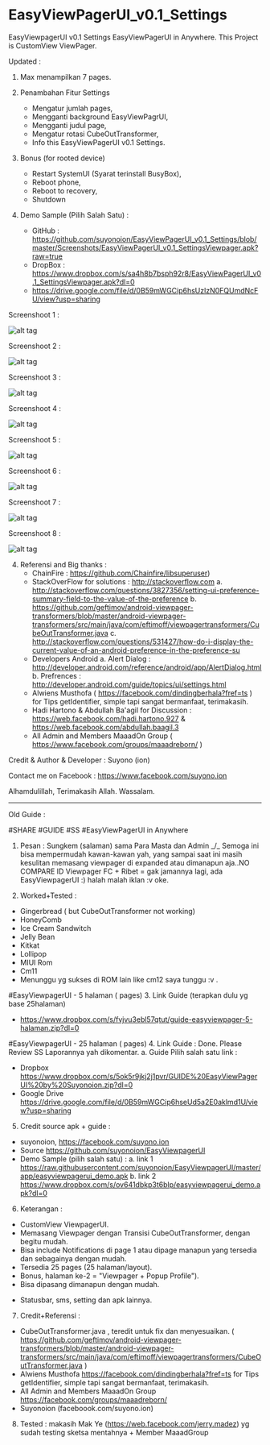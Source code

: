 # EasyViewPagerUI_v0.1_Settings

EasyViewpagerUI v0.1 Settings
EasyViewPagerUI in Anywhere.
This Project is CustomView ViewPager.

Updated :

1. Max menampilkan 7 pages. 
2. Penambahan Fitur Settings
	- Mengatur jumlah pages,
	- Mengganti background EasyViewPagrUI,
	- Mengganti judul page,
	- Mengatur rotasi CubeOutTransformer,
	- Info this EasyViewPagerUI v0.1 Settings.
3. Bonus (for rooted device)
    - Restart SystemUI (Syarat terinstall BusyBox),
    - Reboot phone,
    - Reboot to recovery,
    - Shutdown
    
 4. Demo Sample (Pilih Salah Satu) :
    - GitHub : https://github.com/suyonoion/EasyViewPagerUI_v0.1_Settings/blob/master/Screenshots/EasyViewPagerUI_v0.1_SettingsViewpager.apk?raw=true
    - DropBox : https://www.dropbox.com/s/sa4h8b7bsph92r8/EasyViewPagerUI_v0.1_SettingsViewpager.apk?dl=0
    - https://drive.google.com/file/d/0B59mWGCip6hsUzlzN0FQUmdNcFU/view?usp=sharing
 
 Screenshoot 1 :

 ![alt tag](https://raw.githubusercontent.com/suyonoion/EasyViewPagerUI_v0.1_Settings/master/Screenshots/Screenshot_2015-06-07-09-30-58.png)

 Screenshoot 2 :

 ![alt tag](https://raw.githubusercontent.com/suyonoion/EasyViewPagerUI_v0.1_Settings/master/Screenshots/Screenshot_2015-06-07-09-31-05.png)

 Screenshoot 3 :

 ![alt tag](https://raw.githubusercontent.com/suyonoion/EasyViewPagerUI_v0.1_Settings/master/Screenshots/Screenshot_2015-06-07-09-31-28.png)

 Screenshoot 4 :

 ![alt tag](https://raw.githubusercontent.com/suyonoion/EasyViewPagerUI_v0.1_Settings/master/Screenshots/Screenshot_2015-06-07-09-31-50.png)

 Screenshoot 5 :

 ![alt tag](https://raw.githubusercontent.com/suyonoion/EasyViewPagerUI_v0.1_Settings/master/Screenshots/Screenshot_2015-06-07-09-31-58.png)
 
 Screenshoot 6 :

  ![alt tag](https://raw.githubusercontent.com/suyonoion/EasyViewPagerUI_v0.1_Settings/master/Screenshots/Screenshot_2015-06-07-09-32-10.png)
  
 Screenshoot 7 :

  ![alt tag](https://raw.githubusercontent.com/suyonoion/EasyViewPagerUI_v0.1_Settings/master/Screenshots/Screenshot_2015-06-07-09-32-19.png)
  
 Screenshoot 8 :

   ![alt tag](https://raw.githubusercontent.com/suyonoion/EasyViewPagerUI_v0.1_Settings/master/Screenshots/Screenshot_2015-06-07-09-33-42.png)

4. Referensi and Big thanks :
    - ChainFire : https://github.com/Chainfire/libsuperuser)
    - StackOverFlow for solutions : http://stackoverflow.com
        a. http://stackoverflow.com/questions/3827356/setting-ui-preference-summary-field-to-the-value-of-the-preference
        b. https://github.com/geftimov/android-viewpager-transformers/blob/master/android-viewpager-transformers/src/main/java/com/eftimoff/viewpagertransformers/CubeOutTransformer.java
        c. http://stackoverflow.com/questions/531427/how-do-i-display-the-current-value-of-an-android-preference-in-the-preference-su
    - Developers Android
        a. Alert Dialog : http://developer.android.com/reference/android/app/AlertDialog.html
        b. Prefrences : http://developer.android.com/guide/topics/ui/settings.html
    - Alwiens Musthofa ( https://facebook.com/dindingberhala?fref=ts ) for Tips getIdentifier, simple tapi sangat bermanfaat, terimakasih.
    - Hadi Hartono & Abdullah Ba'agil for Discussion : https://web.facebook.com/hadi.hartono.927 & https://web.facebook.com/abdullah.baagil.3
    - All Admin and Members MaaadOn Group ( https://www.facebook.com/groups/maaadreborn/ )
 
 Credit & Author & Developer :
 Suyono (ion)
 
 Contact me on Facebook :
 https://www.facebook.com/suyono.ion
 
 Alhamdulillah, Terimakasih Allah.
 Wassalam.

----------------------------------------------------------------------------------------------------

Old Guide :

#SHARE #GUIDE #SS
#EasyViewPagerUI in Anywhere

1. Pesan :
Sungkem (salaman) sama Para Masta dan Admin _/\_ 
Semoga ini bisa mempermudah kawan-kawan yah,
yang sampai saat ini masih kesulitan memasang viewpager di expanded atau dimanapun aja..NO COMPARE ID 
Viewpager FC + Ribet = gak jamannya lagi, ada EasyViewpagerUI :)
halah malah iklan :v
oke. 

2. Worked+Tested :
- Gingerbread ( but CubeOutTransformer not working) 
- HoneyComb 
- Ice Cream Sandwitch
- Jelly Bean
- Kitkat 
- Lollipop
- MIUI Rom
- Cm11
- Menunggu yg sukses di ROM lain like cm12 
saya tunggu :v .

#EasyViewpagerUI - 5 halaman ( pages)
3. Link Guide (terapkan dulu yg base 25halaman)
- https://www.dropbox.com/s/fvjvu3ebl57qtut/guide-easyviewpager-5-halaman.zip?dl=0

#EasyViewpagerUI - 25 halaman ( pages) 
4. Link Guide : Done. Please Review SS Laporannya yah dikomentar.
a. Guide Pilih salah satu link :
- Dropbox
https://www.dropbox.com/s/5ok5r9jkj2j1pvr/GUIDE%20EasyViewPagerUI%20by%20Suyonoion.zip?dl=0
- Google Drive
https://drive.google.com/file/d/0B59mWGCip6hseUd5a2E0aklmd1U/view?usp=sharing

5. Credit source apk + guide :
- suyonoion, https://facebook.com/suyono.ion
- Source https://github.com/suyonoion/EasyViewpagerUI
- Demo Sample (pilih salah satu) : 
a. link 1
https://raw.githubusercontent.com/suyonoion/EasyViewpagerUI/master/app/easyviewpagerui_demo.apk
b. link 2
https://www.dropbox.com/s/ov641dbkp3t6blp/easyviewpagerui_demo.apk?dl=0

6. Keterangan :
- CustomView ViewpagerUI.
- Memasang Viewpager dengan Transisi CubeOutTransformer, dengan begitu mudah.
- Bisa include Notifications di page 1 atau dipage manapun yang tersedia dan sebagainya dengan mudah.
- Tersedia 25 pages (25 halaman/layout).
- Bonus, halaman ke-2 = "Viewpager + Popup Profile").
- Bisa dipasang dimanapun dengan mudah.
* Statusbar, sms, setting dan apk lainnya. 

7. Credit+Referensi :
- CubeOutTransformer.java , teredit untuk fix dan menyesuaikan. ( https://github.com/geftimov/android-viewpager-transformers/blob/master/android-viewpager-transformers/src/main/java/com/eftimoff/viewpagertransformers/CubeOutTransformer.java )
- Alwiens Musthofa https://facebook.com/dindingberhala?fref=ts for Tips getIdentifier, simple tapi sangat bermanfaat, terimakasih.
- All Admin and Members MaaadOn Group https://facebook.com/groups/maaadreborn/
- Suyonoion (faceboook.com/suyono.ion)

8. Tested :
makasih  Mak Ye​ (https://web.facebook.com/jerry.madez) yg sudah testing sketsa mentahnya + Member MaaadGroup

